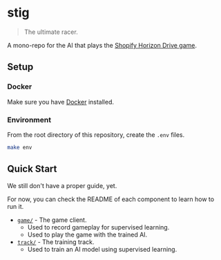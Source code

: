 # stig

> The ultimate racer.

A mono-repo for the AI that plays the [Shopify Horizon Drive game][shopify-drive].

## Setup

### Docker

Make sure you have [Docker](https://docs.docker.com/get-docker/) installed.

### Environment

From the root directory of this repository, create the `.env` files.

```bash
make env
```

## Quick Start

We still don't have a proper guide, yet.

For now, you can check the README of each component to learn how to run it.

- [`game/`][repo-game] - The game client.
    * Used to record gameplay for supervised learning.
    * Used to play the game with the trained AI.
- [`track/`][repo-track] - The training track.
    * Used to train an AI model using supervised learning.

[shopify-drive]: https://www.shopify.com/ca/editions/summer2025/drive

[repo-game]: ./game
[repo-track]: ./track
